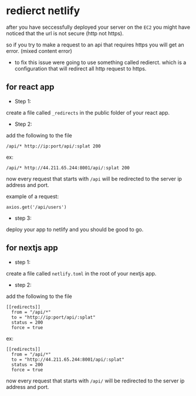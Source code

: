 # redierct netlify 


after you have seccessfully deployed your server on the `EC2` you might have noticed that the url is not secure (http not https).

so if you try to make a request to an api that requires https you will get an error. (mixed content error)

+ to fix this issue were going to use something called redierct. which is a configuration that will redirect all http request to https. 


## for react app

+ Step 1:

create a file called `_redirects` in the public folder of your react app.

+ Step 2:

add the following to the file

```
/api/* http://ip:port/api/:splat 200

```

ex:

`/api/* http://44.211.65.244:8001/api/:splat 200`

now every request that starts with `/api` will be redirected to the server ip address and port.


example of a request:

```
axios.get('/api/users')

```


+ step 3: 

deploy your app to netlify and you should be good to go.



## for nextjs app


+ step 1:

create a file called `netlify.toml` in the root of your nextjs app.

+ step 2:

add the following to the file

```
[[redirects]]
  from = "/api/*"
  to = "http://ip:port/api/:splat"
  status = 200
  force = true

```

ex:

```
[[redirects]]
  from = "/api/*"
  to = "http://44.211.65.244:8001/api/:splat"
  status = 200
  force = true

```

now every request that starts with `/api/` will be redirected to the server ip address and port.

